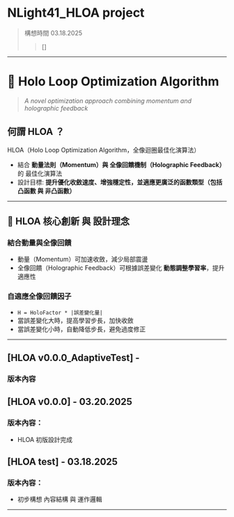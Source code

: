 # NLight41_HLOA project  
> 構想時間 03.18.2025  
>> []

---
# 📌 Holo Loop Optimization Algorithm  
> *A novel optimization approach combining momentum and holographic feedback*  

## 何謂 HLOA ？  
HLOA（Holo Loop Optimization Algorithm，全像迴圈最佳化演算法） 
- 結合 **動量法則（Momentum）與 全像回饋機制（Holographic Feedback）** 的 最佳化演算法  
- 設計目標: **提升優化收斂速度、增強穩定性，並適應更廣泛的函數類型（包括凸函數 與 非凸函數）**  

---  
## 📌 **HLOA 核心創新 與 設計理念**  
  
### **結合動量與全像回饋**  
- 動量（Momentum）可加速收斂，減少局部震盪  
- 全像回饋（Holographic Feedback）可根據誤差變化 **動態調整學習率**，提升適應性  

### **自適應全像回饋因子**
- `H = HoloFactor * |誤差變化量|`  
- 當誤差變化大時，提高學習步長，加快收斂  
- 當誤差變化小時，自動降低步長，避免過度修正  


---
## [HLOA v0.0.0_AdaptiveTest] - 
### 版本內容
  
## [HLOA v0.0.0] - 03.20.2025  
### 版本內容：  
- HLOA 初版設計完成  
  
## [HLOA test] - 03.18.2025  
### 版本內容：  
- 初步構想 內容結構 與 運作邏輯  
  
---





